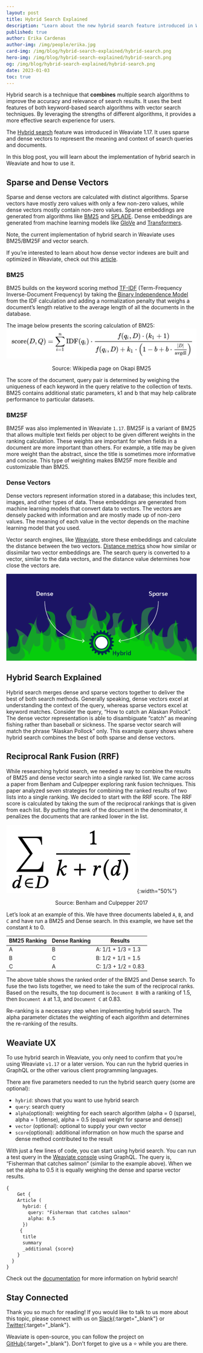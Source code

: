```yaml
---
layout: post
title: Hybrid Search Explained
description: "Learn about the new hybrid search feature introduced in Weaviate 1.17."
published: true
author: Erika Cardenas 
author-img: /img/people/erika.jpg
card-img: /img/blog/hybrid-search-explained/hybrid-search.png
hero-img: /img/blog/hybrid-search-explained/hybrid-search.png
og: /img/blog/hybrid-search-explained/hybrid-search.png
date: 2023-01-03
toc: true
---
```

Hybrid search is a technique that **combines** multiple search algorithms to improve the accuracy and relevance of search results. It uses the best features of both keyword-based search algorithms with vector search techniques. By leveraging the strengths of different algorithms, it provides a more effective search experience for users.

The [Hybrid search](/developers/weaviate/current/graphql-references/vector-search-parameters.html#hybrid) feature was introduced in Weaviate 1.17. It uses sparse and dense vectors to represent the meaning and context of search queries and documents.

In this blog post, you will learn about the implementation of hybrid search in Weaviate and how to use it. 

## Sparse and Dense Vectors
Sparse and dense vectors are calculated with distinct algorithms. Sparse vectors have mostly zero values with only a few non-zero values, while dense vectors mostly contain non-zero values. Sparse embeddings are generated from algorithms like [BM25](https://en.wikipedia.org/wiki/Okapi_BM25) and [SPLADE](https://arxiv.org/abs/2107.05720). Dense embeddings are generated from machine learning models like [GloVe](https://text2vec.org/glove.html) and [Transformers](https://huggingface.co/docs/transformers/index). 

Note, the current implementation of hybrid search in Weaviate uses BM25/BM25F and vector search. 

If you’re interested to learn about how dense vector indexes are built and optimized in Weaviate, check out this [article](https://weaviate.io/blog/2022/09/Why-is-Vector-Search-so-fast.html). 
### BM25
BM25 builds on the keyword scoring method [TF-IDF](https://en.wikipedia.org/wiki/Tf%E2%80%93idf) (Term-Frequency Inverse-Document Frequency) by taking the [Binary Independence Model](https://en.wikipedia.org/wiki/Binary_Independence_Model) from the IDF calculation and adding a normalization penalty that weighs a document’s length relative to the average length of all the documents in the database. 

The image below presents the scoring calculation of BM25:
![BM25 calculation](/img/blog/hybrid-search-explained/BM25-calculation.png)
<div align="center">Source: Wikipedia page on Okapi BM25</div>


The score of the document, query pair is determined by weighing the uniqueness of each keyword in the query relative to the collection of texts. BM25 contains additional static parameters, k1 and b that may help calibrate performance to particular datasets.

### BM25F
BM25F was also implemented in Weaviate `1.17`. BM25F is a variant of BM25 that allows multiple text fields per object to be given different weights in the ranking calculation. These weights are important for when fields in a document are more important than others. For example, a title may be given more weight than the abstract, since the title is sometimes more informative and concise. This type of weighting makes BM25F more flexible and customizable than BM25. 

### Dense Vectors 
Dense vectors represent information stored in a database; this includes text, images, and other types of data. These embeddings are generated from machine learning models that convert data to vectors. The vectors are densely packed with information and are mostly made up of non-zero values. The meaning of each value in the vector depends on the machine learning model that you used. 

Vector search engines, like [Weaviate](/developers/weaviate/current/), store these embeddings and calculate the distance between the two vectors. [Distance metrics](/blog/2022/09/Distance-Metrics-in-Vector-Search.html) show how similar or dissimilar two vector embeddings are. The search query is converted to a vector, similar to the data vectors, and the distance value determines how close the vectors are. 

![Hybrid Search](/img/blog/hybrid-search-explained/hybrid-search.png)

## Hybrid Search Explained
Hybrid search merges dense and sparse vectors together to deliver the best of both search methods. Generally speaking, dense vectors excel at understanding the context of the query, whereas sparse vectors excel at keyword matches. Consider the query, “How to catch an Alaskan Pollock”. The dense vector representation is able to disambiguate “catch” as meaning fishing rather than baseball or sickness. The sparse vector search will match the phrase “Alaskan Pollock” only. This example query shows where hybrid search combines the best of both sparse and dense vectors.

## Reciprocal Rank Fusion (RRF) 

While researching hybrid search, we needed a way to combine the results of BM25 and dense vector search into a single ranked list. We came across a paper from Benham and Culpepper exploring rank fusion techniques. This paper analyzed seven strategies for combining the ranked results of two lists into a single ranking. We decided to start with the RRF score. The RRF score is calculated by taking the sum of the reciprocal rankings that is given from each list. By putting the rank of the document in the denominator, it penalizes the documents that are ranked lower in the list. 

![RRF Calculation](/img/blog/hybrid-search-explained/RRF-calculation.png){:width="50%"}
<div align="center"> Source: Benham and Culpepper 2017 </div>

Let’s look at an example of this. We have three documents labeled `A`, `B`, and `C` and have run a BM25 and Dense search. In this example, we have set the constant *k* to 0. 

| BM25 Ranking | Dense Ranking | Results
| --- | --- | --- |
| A | B | A: 1/1 + 1/3 = 1.3 |
| B | C | B: 1/2 + 1/1 = 1.5 |
| C | A | C: 1/3 + 1/2 = 0.83|

The above table shows the ranked order of the BM25 and Dense search. To fuse the two lists together, we need to take the sum of the reciprocal ranks. Based on the results, the top document is `Document B` with a ranking of 1.5, then `Document A` at 1.3, and `Document C` at 0.83. 

Re-ranking is a necessary step when implementing hybrid search. The alpha parameter dictates the weighting of each algorithm and determines the re-ranking of the results. 

## Weaviate UX
To use hybrid search in Weaviate, you only need to confirm that you’re using Weaviate `v1.17` or a later version. You can run the hybrid queries in GraphQL or the other various client programming languages. 

There are five parameters needed to run the hybrid search query (some are optional):
* `hybrid`: shows that you want to use hybrid search
* `query`: search query 
* `alpha`(optional): weighting for each search algorithm (alpha = 0 (sparse), alpha = 1 (dense), alpha = 0.5 (equal weight for sparse and dense))
* `vector` (optional): optional to supply your own vector 
* `score`(optional): additional information on how much the sparse and dense method contributed to the result

With just a few lines of code, you can start using hybrid search. You can run a test query in the [Weaviate console](https://link.semi.technology/3IhrVbB) using GraphQL. The query is, “Fisherman that catches salmon” (similar to the example above). When we set the alpha to 0.5 it is equally weighing the dense and sparse vector results. 

```
{
    Get {
    Article (
      hybrid: {
        query: "Fisherman that catches salmon"
        alpha: 0.5
      })
     {
      title
      summary
      _additional {score}
    }
  }
}
```

Check out the [documentation](/developers/weaviate/current/graphql-references/vector-search-parameters.html#hybrid) for more information on hybrid search! 

## Stay Connected
Thank you so much for reading! If you would like to talk to us more about this topic, please connect with us on [Slack](https://join.slack.com/t/weaviate/shared_invite/zt-goaoifjr-o8FuVz9b1HLzhlUfyfddhw){:target="_blank"} or [Twitter](https://twitter.com/weaviate_io){:target="_blank"}. 

Weaviate is open-source, you can follow the project on [GitHub](https://github.com/semi-technologies/weaviate){:target="_blank"}. Don't forget to give us a ⭐️ while you are there.